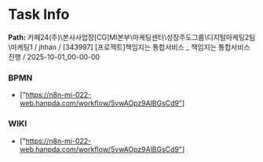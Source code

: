 # Task Info

**Path:** 카페24(주)\본사사업장\[CG]MI본부\마케팅센터\성장주도그룹\디지털마케팅2팀\마케팅1 / jhhan / [343997] [프로젝트]책임지는 통합서비스 _ 책임지는 통합서비스 진행 / 2025-10-01_00-00-00

### BPMN
- ["https://n8n-mi-022-web.hanpda.com/workflow/5vwAOpz9AlBGsCd9"]

### WIKI
- ["https://n8n-mi-022-web.hanpda.com/workflow/5vwAOpz9AlBGsCd9"]

